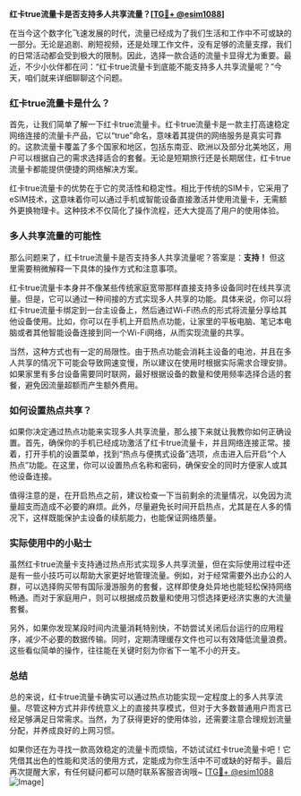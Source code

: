 **红卡true流量卡是否支持多人共享流量？[[TG💪+ @esim1088](https://t.me/s/esim1088)]**

在当今这个数字化飞速发展的时代，流量已经成为了我们生活和工作中不可或缺的一部分。无论是追剧、刷短视频，还是处理工作文件，没有足够的流量支撑，我们的日常活动都会受到极大的限制。因此，选择一款合适的流量卡显得尤为重要。最近，不少小伙伴都在问：“红卡true流量卡到底能不能支持多人共享流量呢？”今天，咱们就来详细聊聊这个问题。

### 红卡true流量卡是什么？

首先，让我们简单了解一下红卡true流量卡。红卡true流量卡是一款主打高速稳定网络连接的流量卡产品，它以“true”命名，意味着其提供的网络服务是真实可靠的。这款流量卡覆盖了多个国家和地区，包括东南亚、欧洲以及部分北美地区，用户可以根据自己的需求选择适合的套餐。无论是短期旅行还是长期居住，红卡true流量卡都能提供便捷的网络解决方案。

红卡true流量卡的优势在于它的灵活性和稳定性。相比于传统的SIM卡，它采用了eSIM技术，这意味着你可以通过手机或智能设备直接激活并使用流量卡，无需额外更换物理卡。这种技术不仅简化了操作流程，还大大提高了用户的使用体验。

### 多人共享流量的可能性

那么问题来了，红卡true流量卡是否支持多人共享流量呢？答案是：**支持！** 但这里需要稍微解释一下具体的操作方式和注意事项。

红卡true流量卡本身并不像某些传统家庭宽带那样直接支持多设备同时在线共享流量。但是，它可以通过一种间接的方式实现多人共享的功能。具体来说，你可以将红卡true流量卡绑定到一台主设备上，然后通过Wi-Fi热点的形式将流量分享给其他设备使用。比如，你可以在手机上开启热点功能，让家里的平板电脑、笔记本电脑或者其他智能设备连接到同一个Wi-Fi网络，从而实现流量的共享。

当然，这种方式也有一定的局限性。由于热点功能会消耗主设备的电池，并且在多人共享的情况下可能会导致网速变慢，所以建议在使用时根据实际需求合理安排。如果家里有多台设备需要同时联网，最好根据设备的数量和使用频率选择合适的套餐，避免因流量超额而产生额外费用。

### 如何设置热点共享？

如果你决定通过热点功能来实现多人共享流量，那么接下来就让我教你如何正确设置。首先，确保你的手机已经成功激活了红卡true流量卡，并且网络连接正常。接着，打开手机的设置菜单，找到“热点与便携式设备”选项，点击进入后开启“个人热点”功能。在这里，你可以设置热点名称和密码，确保安全的同时方便家人或其他设备连接。

值得注意的是，在开启热点之前，建议检查一下当前剩余的流量情况，以免因为流量超支而造成不必要的麻烦。此外，尽量避免长时间开启热点，尤其是在人多的情况下，这样既能保护主设备的续航能力，也能保证网络质量。

### 实际使用中的小贴士

虽然红卡true流量卡支持通过热点形式实现多人共享流量，但在实际使用过程中还是有一些小技巧可以帮助大家更好地管理流量。例如，对于经常需要外出办公的人群，可以选择购买带有国际漫游服务的套餐，这样即使身处异地也能轻松保持网络畅通。而对于家庭用户，则可以根据成员数量和使用习惯选择更经济实惠的大流量套餐。

另外，如果你发现某段时间内流量消耗特别快，不妨尝试关闭后台运行的应用程序，减少不必要的数据传输。同时，定期清理缓存文件也可以有效降低流量浪费。这些看似简单的操作，往往能在关键时刻为你省下一笔不小的开支。

### 总结

总的来说，红卡true流量卡确实可以通过热点功能实现一定程度上的多人共享流量。尽管这种方式并非传统意义上的直接共享模式，但对于大多数普通用户而言已经足够满足日常需求。当然，为了获得更好的使用体验，还需要注意合理规划流量分配，并养成良好的上网习惯。

如果你还在为寻找一款高效稳定的流量卡而烦恼，不妨试试红卡true流量卡吧！它凭借其出色的性能和灵活的使用方式，定能成为你生活中不可或缺的好帮手。最后再次提醒大家，有任何疑问都可以随时联系客服咨询哦~ [[TG💪+ @esim1088](https://t.me/s/esim1088) ![Image](https://i.postimg.cc/4NQfJmqS/Snipaste-2025-05-13-00-14-12.png)]